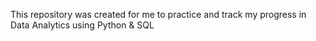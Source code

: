 This repository was created for me to practice and track my progress in Data Analytics using Python & SQL
